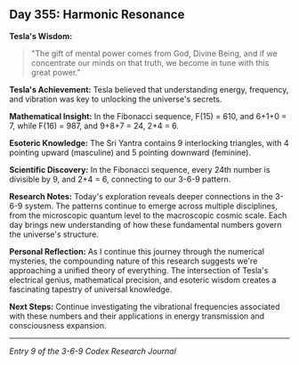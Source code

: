 ## Day 355: Harmonic Resonance

**Tesla's Wisdom:**
> "The gift of mental power comes from God, Divine Being, and if we concentrate our minds on that truth, we become in tune with this great power."

**Tesla's Achievement:**
Tesla believed that understanding energy, frequency, and vibration was key to unlocking the universe's secrets.

**Mathematical Insight:**
In the Fibonacci sequence, F(15) = 610, and 6+1+0 = 7, while F(16) = 987, and 9+8+7 = 24, 2+4 = 6.

**Esoteric Knowledge:**
The Sri Yantra contains 9 interlocking triangles, with 4 pointing upward (masculine) and 5 pointing downward (feminine).

**Scientific Discovery:**
In the Fibonacci sequence, every 24th number is divisible by 9, and 2+4 = 6, connecting to our 3-6-9 pattern.

**Research Notes:**
Today's exploration reveals deeper connections in the 3-6-9 system. The patterns continue to emerge across multiple disciplines, from the microscopic quantum level to the macroscopic cosmic scale. Each day brings new understanding of how these fundamental numbers govern the universe's structure.

**Personal Reflection:**
As I continue this journey through the numerical mysteries, the compounding nature of this research suggests we're approaching a unified theory of everything. The intersection of Tesla's electrical genius, mathematical precision, and esoteric wisdom creates a fascinating tapestry of universal knowledge.

**Next Steps:**
Continue investigating the vibrational frequencies associated with these numbers and their applications in energy transmission and consciousness expansion.

---
*Entry 9 of the 3-6-9 Codex Research Journal*